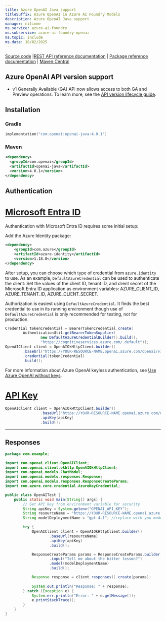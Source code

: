 ```yaml
---
title: Azure OpenAI Java support
titleSuffix: Azure OpenAI in Azure AI Foundry Models
description: Azure OpenAI Java support
manager: nitinme
ms.service: azure-ai-foundry
ms.subservice: azure-ai-foundry-openai
ms.topic: include
ms.date: 10/02/2025
---
```



[Source code](https://github.com/openai/openai-java/blob/main/README.md) |[REST API reference documentation](../../latest.md) | [Package reference documentation](https://javadoc.io/doc/com.openai/openai-java/latest/index.html) | [Maven Central](https://central.sonatype.com/artifact/com.openai/openai-java/4.0.1)

## Azure OpenAI API version support

- v1 Generally Available (GA) API now allows access to both GA and Preview operations. To learn more, see the [API version lifecycle guide](../../api-version-lifecycle.md).

## Installation

### Gradle

```kotlin
implementation("com.openai:openai-java:4.0.1")
```

### Maven

```xml
<dependency>
  <groupId>com.openai</groupId>
  <artifactId>openai-java</artifactId>
  <version>4.0.1</version>
</dependency>
```

## Authentication

# [Microsoft Entra ID](#tab/secure)

Authentication with Microsoft Entra ID requires some initial setup:

Add the Azure Identity package:

```xml
<dependency>
    <groupId>com.azure</groupId>
    <artifactId>azure-identity</artifactId>
    <version>1.18.0</version>
</dependency>
```

After setup, you can choose which type of credential from `azure.identity` to use. As an example, `DefaultAzureCredential` can be used to authenticate the client: Set the values of the client ID, tenant ID, and client secret of the Microsoft Entra ID application as environment variables: AZURE_CLIENT_ID, AZURE_TENANT_ID, AZURE_CLIENT_SECRET.

Authorization is easiest using `DefaultAzureCredential`. It finds the best credential to use in its running environment though use of `DefaultAzureCredential` is only recommended for testing, not for production.  

```java
Credential tokenCredential = BearerTokenCredential.create(
        AuthenticationUtil.getBearerTokenSupplier(
                new DefaultAzureCredentialBuilder().build(),
                "https://cognitiveservices.azure.com/.default"));
OpenAIClient client = OpenAIOkHttpClient.builder()
        .baseUrl("https://YOUR-RESOURCE-NAME.openai.azure.com/openai/v1/")
        .credential(tokenCredential)
        .build();
```

For more information about Azure OpenAI keyless authentication, see [Use Azure OpenAI without keys](/azure/developer/ai/keyless-connections?tabs=java%2Cazure-cli).

# [API Key](#tab/api-key)

```java
OpenAIClient client = OpenAIOkHttpClient.builder()
                .baseUrl("https://YOUR-RESOURCE-NAME.openai.azure.com/openai/v1/")
                .apiKey(apiKey)
                .build();
```

---

## Responses

```java
package com.example;

import com.openai.client.OpenAIClient;
import com.openai.client.okhttp.OpenAIOkHttpClient;
import com.openai.models.ChatModel;
import com.openai.models.responses.Response;
import com.openai.models.responses.ResponseCreateParams;
import com.azure.core.credential.AzureKeyCredential;

public class OpenAITest {
    public static void main(String[] args) {
        // Get API key from environment variable for security
        String apiKey = System.getenv("OPENAI_API_KEY");
        String resourceName = "https://YOUR-RESOURCE-NAME.openai.azure.com/openai/v1";
        String modelDeploymentName = "gpt-4.1"; //replace with you model deployment name

        try {
            OpenAIClient client = OpenAIOkHttpClient.builder()
                    .baseUrl(resourceName)
                    .apiKey(apiKey)
                    .build();

            ResponseCreateParams params = ResponseCreateParams.builder()
                    .input("Tell me about the bitter lesson?")
                    .model(modelDeploymentName)
                    .build();

            Response response = client.responses().create(params);
            
            System.out.println("Response: " + response);
        } catch (Exception e) {
            System.err.println("Error: " + e.getMessage());
            e.printStackTrace();
        }
    }
}
```